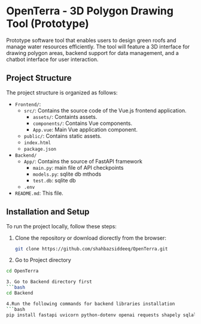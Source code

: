 # OpenTerra - 3D Polygon Drawing Tool (Prototype)
Prototype software tool that enables users to design green roofs and manage water resources efficiently. The tool will feature a 3D interface for drawing polygon areas, backend support for data management, and a chatbot interface for user interaction.

## Project Structure
The project structure is organized as follows:
- `Frontend/`:
  - `src/`: Contains the source code of the Vue.js frontend application.
    - `assets/`: Containts assets.
    - `components/`: Contains Vue components.
    - `App.vue`: Main Vue application component.
  - `public/`: Contains static assets.
  - `index.html`
  - `package.json`
- `Backend/`
  - `App/`: Contains the source of FastAPI framework
    - `main.py`: main file of API checkpoints
    - `models.py`: sqlite db mthods
    - `test.db`: sqlite db
  - `.env` 
- `README.md`: This file.

## Installation and Setup
To run the project locally, follow these steps:

1. Clone the repository or download diorectly from the browser:
   ```bash
   git clone https://github.com/shahbazsiddeeq/OpenTerra.git

2. Go to Project directory
  ```bash
  cd OpenTerra

3. Go to Backend directory first
  ```bash
  cd Backend

4.Run the following commands for backend libraries installation
  ```bash
  pip install fastapi uvicorn python-dotenv openai requests shapely sqlalchemy 

